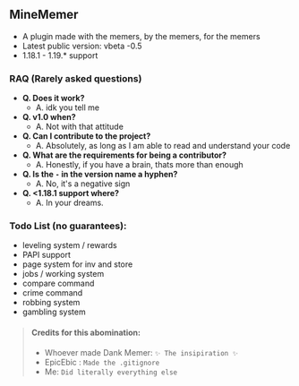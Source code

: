 ## MineMemer
- A plugin made with the memers, by the memers, for the memers
- Latest public version: vbeta -0.5
- 1.18.1 - 1.19.* support

### RAQ (Rarely asked questions)
- **Q. Does it work?**
  - A. idk you tell me
- **Q. v1.0 when?**
  - A. Not with that attitude
- **Q. Can I contribute to the project?**
  - A. Absolutely, as long as I am able to read and understand your code
- **Q. What are the requirements for being a contributor?**
  - A. Honestly, if you have a brain, thats more than enough
- **Q. Is the `-` in the version name a hyphen?**
  - A. No, it's a negative sign
- **Q. <1.18.1 support where?**
  - A. In your dreams.

### Todo List (no guarantees):
- leveling system / rewards
- PAPI support
- page system for inv and store
- jobs / working system
- compare command
- crime command
- robbing system
- gambling system

> #### Credits for this abomination:
> - Whoever made Dank Memer: `✨ The insipiration ✨`
> - EpicEbic : `Made the .gitignore`
> - Me: `Did literally everything else`